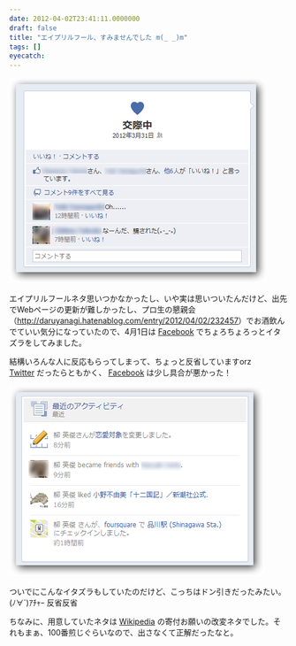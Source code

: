 ```yaml
---
date: 2012-04-02T23:41:11.0000000
draft: false
title: "エイプリルフール、すみませんでした m(_ _)m"
tags: []
eyecatch: 
---
```

<p><img src="20120402233554.png" alt="f:id:daruyanagi:20120402233554p:plain" title="f:id:daruyanagi:20120402233554p:plain" class="hatena-fotolife"></p><p>エイプリルフールネタ思いつかなかったし、いや実は思いついたんだけど、出先でWebページの更新が難しかったし、プロ生の懇親会（<a href="http://daruyanagi.hatenablog.com/entry/2012/04/02/232457">http://daruyanagi.hatenablog.com/entry/2012/04/02/232457</a>）でお酒飲んでていい気分になっていたので、4月1日は <a class="keyword" href="http://d.hatena.ne.jp/keyword/Facebook">Facebook</a> でちょろちょろっとイタズラをしてみました。</p><p>結構いろんな人に反応もらってしまって、ちょっと反省していますorz<br />
<a class="keyword" href="http://d.hatena.ne.jp/keyword/Twitter">Twitter</a> だったらともかく、 <a class="keyword" href="http://d.hatena.ne.jp/keyword/Facebook">Facebook</a> は少し具合が悪かった！</p><p><img src="20120402233558.png" alt="f:id:daruyanagi:20120402233558p:plain" title="f:id:daruyanagi:20120402233558p:plain" class="hatena-fotolife"></p><p>ついでにこんなイタズラもしていたのだけど、こっちはドン引きだったみたい。(ﾉ∀`)ｱﾁｬｰ 反省反省</p><p>ちなみに、用意していたネタは <a class="keyword" href="http://d.hatena.ne.jp/keyword/Wikipedia">Wikipedia</a> の寄付お願いの改変ネタでした。それもまぁ、100番煎じぐらいなので、出さなくて正解だったなと。</p>
